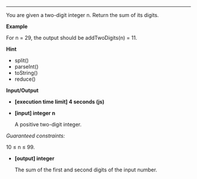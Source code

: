 
---
You are given a two-digit integer n. Return the sum of its digits.

**Example**

For n = 29, the output should be
addTwoDigits(n) = 11.

**Hint**
-   split()
-   parseInt()
-   toString()
-   reduce()

**Input/Output**

- **[execution time limit] 4 seconds (js)**
- **[input] integer n**

    A positive two-digit integer.

*Guaranteed constraints:*

10 ≤ n ≤ 99.

- **[output] integer**

    The sum of the first and second digits of the input number.

